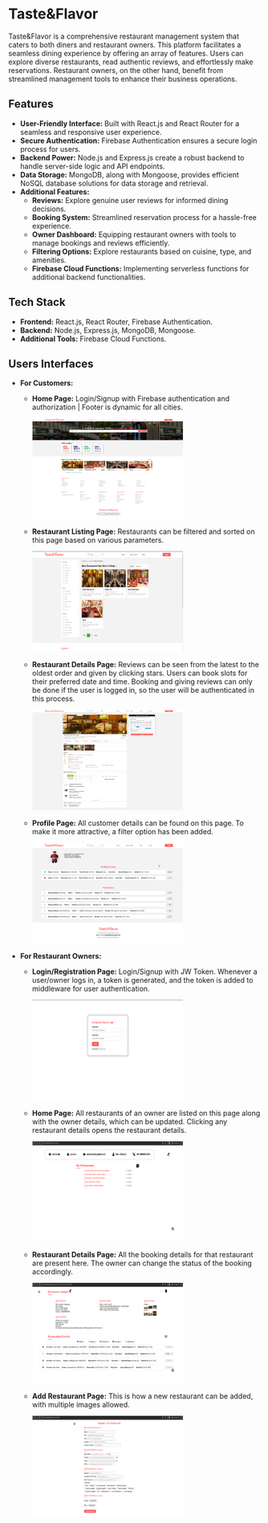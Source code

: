 # Taste&Flavor

Taste&Flavor is a comprehensive restaurant management system that caters to both diners and restaurant owners. This platform facilitates a seamless dining experience by offering an array of features. Users can explore diverse restaurants, read authentic reviews, and effortlessly make reservations. Restaurant owners, on the other hand, benefit from streamlined management tools to enhance their business operations.

## Features

- **User-Friendly Interface:** Built with React.js and React Router for a seamless and responsive user experience.
- **Secure Authentication:** Firebase Authentication ensures a secure login process for users.
- **Backend Power:** Node.js and Express.js create a robust backend to handle server-side logic and API endpoints.
- **Data Storage:** MongoDB, along with Mongoose, provides efficient NoSQL database solutions for data storage and retrieval.
- **Additional Features:**
  - **Reviews:** Explore genuine user reviews for informed dining decisions.
  - **Booking System:** Streamlined reservation process for a hassle-free experience.
  - **Owner Dashboard:** Equipping restaurant owners with tools to manage bookings and reviews efficiently.
  - **Filtering Options:** Explore restaurants based on cuisine, type, and amenities.
  - **Firebase Cloud Functions:** Implementing serverless functions for additional backend functionalities.

## Tech Stack

- **Frontend:** React.js, React Router, Firebase Authentication.
- **Backend:** Node.js, Express.js, MongoDB, Mongoose.
- **Additional Tools:** Firebase Cloud Functions.

## Users Interfaces

- **For Customers:**

  - **Home Page:** Login/Signup with Firebase authentication and authorization | Footer is dynamic for all cities.

    <img src="/UIs/home.png" alt="Getting Started" width="300" height="200">

  - **Restaurant Listing Page:** Restaurants can be filtered and sorted on this page based on various parameters.

    <img src="/UIs/listing.png" alt="Getting Started" width="300" height="200">

  - **Restaurant Details Page:** Reviews can be seen from the latest to the oldest order and given by clicking stars. Users can book slots for their preferred date and time. Booking and giving reviews can only be done if the user is logged in, so the user will be authenticated in this process.

    <img src="/UIs/res.png" alt="Getting Started" width="300" height="200">

  - **Profile Page:** All customer details can be found on this page. To make it more attractive, a filter option has been added.

    <img src="/UIs/profile.png" alt="Getting Started" width="300" height="200">

- **For Restaurant Owners:**

  - **Login/Registration Page:** Login/Signup with JW Token. Whenever a user/owner logs in, a token is generated, and the token is added to middleware for user authentication.

    <img src="/UIs/login.png" alt="Getting Started" width="300" height="200">

  - **Home Page:** All restaurants of an owner are listed on this page along with the owner details, which can be updated. Clicking any restaurant details opens the restaurant details.

    <img src="/UIs/owner-home.png" alt="Getting Started" width="300" height="200">

  - **Restaurant Details Page:** All the booking details for that restaurant are present here. The owner can change the status of the booking accordingly.

    <img src="/UIs/res-det.png" alt="Getting Started" width="300" height="200">

  - **Add Restaurant Page:** This is how a new restaurant can be added, with multiple images allowed.

    <img src="/UIs/add-res.png" alt="Getting Started" width="300" height="200">